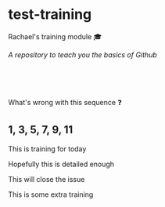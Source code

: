 # test-training
Rachael's training module :mortar_board:

*A repository to teach you the basics of Github*

<br>
<br>
<br>

What's wrong with this sequence :question:

## 1, 3, 5, 7, 9, 11


This is training for today 

Hopefully this is detailed enough 

This will close the issue 


This is some extra training

